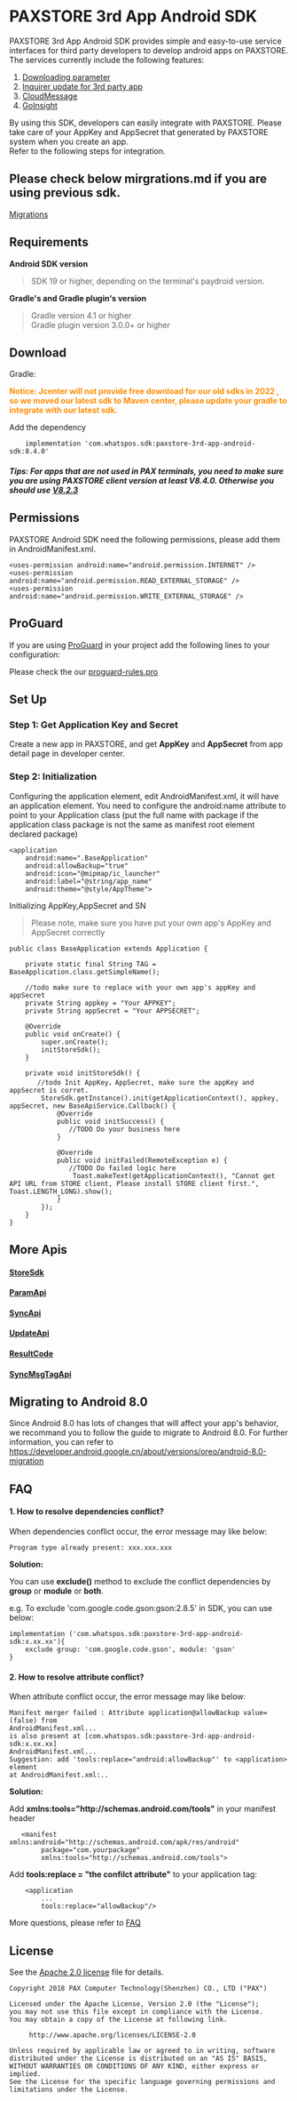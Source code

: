 
# PAXSTORE 3rd App Android SDK

PAXSTORE 3rd App Android SDK provides simple and easy-to-use service interfaces for third party developers to develop android apps on PAXSTORE. The services currently include the following features:

1. [Downloading parameter](docs/DownloadIntegration.md)
2. [Inquirer update for 3rd party app](docs/InstallInquirerIntegration.md)
3. [CloudMessage](docs/CloudMsgIntegration.md)
4. [GoInsight](docs/GoInsightIntegration.md)

By using this SDK, developers can easily integrate with PAXSTORE. Please take care of your AppKey and AppSecret that generated by PAXSTORE system when you create an app.
<br>Refer to the following steps for integration.


## Please check below mirgrations.md if you are using previous sdk.
[Migrations](docs/Migrations.md)


## Requirements
**Android SDK version**
>SDK 19 or higher, depending on the terminal's paydroid version.

**Gradle's and Gradle plugin's version**
>Gradle version 4.1 or higher  
>Gradle plugin version 3.0.0+ or higher

## Download
Gradle:

<font color=#ff8c00>**Notice: Jcenter will not provide free download for our old sdks in 2022 , so we moved our latest sdk to Maven center, please update your gradle to integrate with our latest sdk.**
</font>

 Add the dependency

```
    implementation 'com.whatspos.sdk:paxstore-3rd-app-android-sdk:8.4.0'
```

##### Tips: For apps that are not used in PAX terminals, you need to make sure you are using PAXSTORE client version at least V8.4.0. Otherwise you should use [V8.2.3](https://github.com/PAXSTORE/paxstore-3rd-app-android-sdk/tree/v8.2.3)


## Permissions
PAXSTORE Android SDK need the following permissions, please add them in AndroidManifest.xml.

`<uses-permission android:name="android.permission.INTERNET" />`<br>
`<uses-permission android:name="android.permission.READ_EXTERNAL_STORAGE" />`<br>
`<uses-permission android:name="android.permission.WRITE_EXTERNAL_STORAGE" />`<br>

## ProGuard
If you are using [ProGuard](https://www.guardsquare.com/en/products/proguard/manual) in your project add the following lines to your configuration:

Please check the our [proguard-rules.pro](https://github.com/PAXSTORE/paxstore-3rd-app-android-sdk/blob/master/demo/proguard-rules.pro)

## Set Up

### Step 1: Get Application Key and Secret
Create a new app in PAXSTORE, and get **AppKey** and **AppSecret** from app detail page in developer center.

### Step 2: Initialization
Configuring the application element, edit AndroidManifest.xml, it will have an application element. You need to configure the android:name attribute to point to your Application class (put the full name with package if the application class package is not the same as manifest root element declared package)

    <application
        android:name=".BaseApplication"
        android:allowBackup="true"
        android:icon="@mipmap/ic_launcher"
        android:label="@string/app_name"
        android:theme="@style/AppTheme">

Initializing AppKey,AppSecret and SN
>Please note, make sure you have put your own app's AppKey and AppSecret correctly

    public class BaseApplication extends Application {

        private static final String TAG = BaseApplication.class.getSimpleName();
        
        //todo make sure to replace with your own app's appKey and appSecret
        private String appkey = "Your APPKEY";
        private String appSecret = "Your APPSECRET";
        
        @Override
        public void onCreate() {
            super.onCreate();
            initStoreSdk();
        }
        
        private void initStoreSdk() {
           //todo Init AppKey，AppSecret, make sure the appKey and appSecret is corret.
            StoreSdk.getInstance().init(getApplicationContext(), appkey, appSecret, new BaseApiService.Callback() {
                @Override
                public void initSuccess() {
                   //TODO Do your business here
                }
    
                @Override
                public void initFailed(RemoteException e) {
                   //TODO Do failed logic here
                    Toast.makeText(getApplicationContext(), "Cannot get API URL from STORE client, Please install STORE client first.", Toast.LENGTH_LONG).show();
                }
            });
        }
    }

## More Apis

#### [StoreSdk](docs/StoreSdk.md)

#### [ParamApi](docs/ParamApi.md)

#### [SyncApi](docs/SyncApi.md)

#### [UpdateApi](docs/UpdateApi.md)

#### [ResultCode](docs/ResultCode.md)

#### [SyncMsgTagApi](docs/SyncMsgTagApi.md)


## Migrating to Android 8.0
Since Android 8.0 has lots of changes that will affect your app's behavior, we recommand you to follow the guide to migrate
to Android 8.0. For further information, you can refer to https://developer.android.google.cn/about/versions/oreo/android-8.0-migration


## FAQ

#### 1. How to resolve dependencies conflict?

When dependencies conflict occur, the error message may like below:

    Program type already present: xxx.xxx.xxx

**Solution:**

You can use **exclude()** method to exclude the conflict dependencies by **group** or **module** or **both**.

e.g. To exclude 'com.google.code.gson:gson:2.8.5' in SDK, you can use below:

    implementation ('com.whatspos.sdk:paxstore-3rd-app-android-sdk:x.xx.xx'){
        exclude group: 'com.google.code.gson', module: 'gson'
    }

#### 2. How to resolve attribute conflict?

When attribute conflict occur, the error message may like below:

    Manifest merger failed : Attribute application@allowBackup value=(false) from 
    AndroidManifest.xml...
    is also present at [com.whatspos.sdk:paxstore-3rd-app-android-sdk:x.xx.xx] 
    AndroidManifest.xml...
    Suggestion: add 'tools:replace="android:allowBackup"' to <application> element
    at AndroidManifest.xml:..

**Solution:**

Add **xmlns:tools="http\://<span></span>schemas.android.com/tools"** in your manifest header

       <manifest xmlns:android="http://schemas.android.com/apk/res/android"
            package="com.yourpackage"
            xmlns:tools="http://schemas.android.com/tools">

Add **tools:replace = "the confilct attribute"** to your application tag:

        <application
            ...
            tools:replace="allowBackup"/>


More questions, please refer to [FAQ](https://github.com/PAXSTORE/paxstore-3rd-app-android-sdk/wiki/FAQ)

## License

See the [Apache 2.0 license](https://github.com/PAXSTORE/paxstore-3rd-app-android-sdk/blob/master/LICENSE) file for details.

    Copyright 2018 PAX Computer Technology(Shenzhen) CO., LTD ("PAX")
    
    Licensed under the Apache License, Version 2.0 (the "License");
    you may not use this file except in compliance with the License.
    You may obtain a copy of the License at following link.
    
         http://www.apache.org/licenses/LICENSE-2.0
    
    Unless required by applicable law or agreed to in writing, software
    distributed under the License is distributed on an "AS IS" BASIS,
    WITHOUT WARRANTIES OR CONDITIONS OF ANY KIND, either express or implied.
    See the License for the specific language governing permissions and
    limitations under the License.

